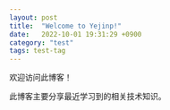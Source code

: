 ```yaml
---
layout: post
title:  "Welcome to Yejinp!"
date:   2022-10-01 19:31:29 +0900
category: "test"
tags: test-tag
---
```


欢迎访问此博客！
 
此博客主要分享最近学习到的相关技术知识。
